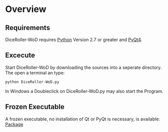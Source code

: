 # Overview

## Requirements

DiceRoller-WoD requires [Python](http://http://www.python.org//) Version 2.7 or greater and [PyQt4](http://www.riverbankcomputing.co.uk/software/pyqt/download).

## Excecute

Start DiceRoller-WoD by downloading the sources into a seperate directory. The open a terminal an type: 

	python DiceRoller-WoD.py

In Windows a Doubleclick on DiceRoller-WoD.py may also start the Program.

## Frozen Executable

A frozen executable, no installation of Qt or PyQt is necessary, is available: [Package](https://github.com/downloads/GoliathLeviathan/DiceRoller-WoD/DiceRoller-WoD-linux_64.tar.gz)